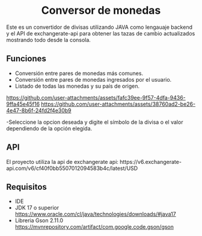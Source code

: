 <h1 align="center"> Conversor de monedas </h1>

Este es un convertidor de divisas utilizando JAVA como lengauaje backend y el API de exchangerate-api para obtener las tazas de cambio actualizados mostrando todo desde la consola.

<h2>Funciones</h2>

- Conversión entre pares de monedas más comunes.
- Conversión entre pares de monedas ingresados por el usuario.
- Listado de todas las monedas y su país de origen.

https://github.com/user-attachments/assets/fafc39ee-9f57-4dfa-9436-9ffa45e45f16
https://github.com/user-attachments/assets/38760ad2-be26-4e47-8b6f-24fd2f4e30b9

-Seleccione la opcion deseada y digite el símbolo de la divisa o el valor dependiendo de la opción elegida.

<h2>API</h2> 
El proyecto utiliza la api de exchangerate api: 
https://v6.exchangerate-api.com/v6/cf40f0bb5507012094583b4c/latest/USD


<h2>Requisitos</h2>

- IDE
- JDK 17 o superior https://www.oracle.com/cl/java/technologies/downloads/#java17
- Libreria Gson 2.11.0 https://mvnrepository.com/artifact/com.google.code.gson/gson
